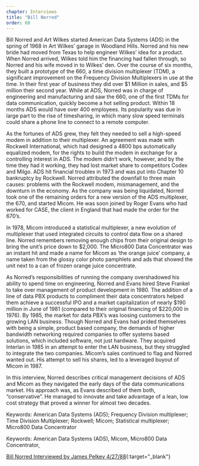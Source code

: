 ```yaml
---
chapter: Interviews
title: "Bill Norred"
order: 60
---
```


Bill Norred and Art Wilkes started American Data Systems (ADS) in the spring of 1968 in Art Wilkes’ garage in Woodland Hills. Norred and his new bride had moved from Texas to help engineer Wilkes’ idea for a product. When Norred arrived, Wilkes told him the financing had fallen through, so Norred and his wife moved in to Wilkes’ den. Over the course of six months, they built a prototype of the 660, a time division multiplexer (TDM), a significant improvement on the Frequency Division Multiplexers in use at the time. In their first year of business they did over $1 Million in sales, and $5 million their second year. While at ADS, Norred was in charge of engineering and manufacturing and saw the 660, one of the first TDMs for data communication, quickly become a hot selling product. Within 18 months ADS would have over 400 employees. Its popularity was due in large part to the rise of timesharing, in which many slow speed terminals could share a phone line to connect to a remote computer.

As the fortunes of ADS grew, they felt they needed to sell a high-speed modem in addition to their multiplexer. An agreement was made with Rockwell International, which had designed a 4800 bps automatically equalized modem, for the rights to build the modem in exchange for a controlling interest in ADS. The modem didn’t work, however, and by the time they had it working, they had lost market share to competitors Codex and Milgo. ADS hit financial troubles in 1973 and was put into Chapter 10 bankruptcy by Rockwell. Norred attributed the downfall to three main causes: problems with the Rockwell modem, mismanagement, and the downturn in the economy. As the company was being liquidated, Norred took one of the remaining orders for a new version of the ADS multiplexer, the 670, and started Micom. He was soon joined by Roger Evans who had worked for CASE, the client in England that had made the order for the 670’s.

In 1978, Micom introduced a statistical multiplexer, a new evolution of multiplexer that used integrated circuits to control data flow on a shared line. Norred remembers removing enough chips from their original design to bring the unit’s price down to $2,000. The Micro800 Data Concentrator was an instant hit and made a name for Micom as ‘the orange juice’ company, a name taken from the glossy color photo pamphlets and ads that showed the unit next to a can of frozen orange juice concentrate. 

As Norred’s responsibilities of running the company overshadowed his ability to spend time on engineering, Norred and Evans hired Steve Frankel to take over management of product development in 1980. The addition of a line of data PBX products to compliment their data concentrators helped them achieve a successful IPO and a market capitalization of nearly $190 million in June of 1981 (compared to their original financing of $220,000 in 1976). By 1985, the market for data PBX’s was loosing customers to the growing LAN business. Though Norred and Evans had prided themselves with being a simple, product based company, the demands of higher bandwidth networking required companies to offer systems based solutions, which included software, not just hardware. They acquired Interlan in 1985 in an attempt to enter the LAN business, but they struggled to integrate the two companies. Micom’s sales continued to flag and Norred wanted out. His attempt to sell his shares, led to a leveraged buyout of Micom in 1987.

In this interview, Norred describes critical management decisions of ADS and Micom as they navigated the early days of the data communications market. His approach was, as Evans described of them both, “conservative”. He managed to innovate and take advantage of a lean, low cost strategy that proved a winner for almost two decades.

Keywords: American Data Systems (ADS); Frequency Division multiplexer; Time Division Multiplexer; Rockwell; Micom; Statistical multiplexer; Micro800 Data Concentrator

Keywords: American Data Systems (ADS), Micom, Micro800 Data Concentrator,

[Bill Norred Interviewed by James Pelkey 4/27/88](https://archive.computerhistory.org/resources/access/text/2018/07/102738827-05-01-acc.pdf){:target="_blank"}
